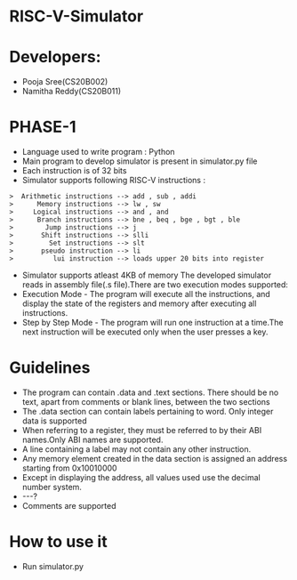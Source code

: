 # RISC-V-Simulator

# Developers:
* Pooja Sree(CS20B002)
* Namitha Reddy(CS20B011)

# PHASE-1
* Language used to write program : Python
* Main program to develop simulator is present in simulator.py file
* Each instruction is of 32 bits
* Simulator supports following RISC-V instructions :

```Arithmetic instructions --> add , sub , addi
>  Arithmetic instructions --> add , sub , addi
>      Memory instructions --> lw , sw
>     Logical instructions --> and , and
>      Branch instructions --> bne , beq , bge , bgt , ble
>        Jump instructions --> j
>       Shift instructions --> slli
>         Set instructions --> slt
>       pseudo instruction --> li
>          lui instruction --> loads upper 20 bits into register
 ```

* Simulator supports atleast 4KB of memory
 The developed simulator reads in assembly file(.s file).There are two execution modes supported:
* Execution Mode - The program will execute all the instructions, and display the state of the registers and memory after executing all instructions.
* Step by Step Mode - The program will run one instruction at a time.The next instruction will be executed only when the user presses a key.

# Guidelines
* The program can contain .data and .text sections. There should be no text, apart from comments or blank lines, between the two sections
* The .data section can contain labels pertaining to word. Only integer data is supported
* When referring to a register, they must be referred to by their ABI names.Only ABI names are supported.
* A line containing a label may not contain any other instruction.
* Any memory element created in the data section is assigned an address starting from 0x10010000
* Except in displaying the address, all values used use the decimal number system.
* ---?
* Comments are supported

# How to use it
* Run simulator.py 

